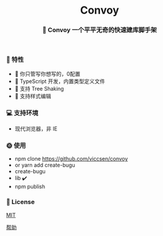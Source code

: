 <div>
  <h1 align="center">Convoy</h1>
  <h3 align="center">🤖 Convoy 一个平平无奇的快速建库脚手架</h3>
</div>
<br>


### 👏 特性

- 🤜 你只管写你想写的，0配置
- 💪 TypeScript 开发，内置类型定义文件
- 👋 支持 Tree Shaking
- 🤝 支持样式编辑

### 💻 支持环境

- 现代浏览器，非 IE

### 🌞 使用
- npm clone https://github.com/viccsen/convoy
- or yarn add create-bugu
 - create-bugu
 - lib ✔️
- npm publish

### 🔑 License

[MIT](https://zh.wikipedia.org/wiki/MIT%E8%A8%B1%E5%8F%AF%E8%AD%89)

[帮助](https://banyudu.com/posts/auto_publish_npm_and_generate_github_changelog.882513)
